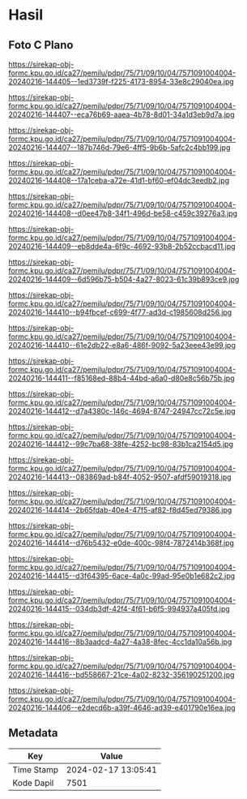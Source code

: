 # Hasil

## Foto C Plano

https://sirekap-obj-formc.kpu.go.id/ca27/pemilu/pdpr/75/71/09/10/04/7571091004004-20240216-144405--1ed3739f-f225-4173-8954-33e8c29040ea.jpg

https://sirekap-obj-formc.kpu.go.id/ca27/pemilu/pdpr/75/71/09/10/04/7571091004004-20240216-144407--eca76b69-aaea-4b78-8d01-34a1d3eb9d7a.jpg

https://sirekap-obj-formc.kpu.go.id/ca27/pemilu/pdpr/75/71/09/10/04/7571091004004-20240216-144407--187b746d-79e6-4ff5-9b6b-5afc2c4bb199.jpg

https://sirekap-obj-formc.kpu.go.id/ca27/pemilu/pdpr/75/71/09/10/04/7571091004004-20240216-144408--17a1ceba-a72e-41d1-bf60-ef04dc3eedb2.jpg

https://sirekap-obj-formc.kpu.go.id/ca27/pemilu/pdpr/75/71/09/10/04/7571091004004-20240216-144408--d0ee47b8-34f1-496d-be58-c459c39276a3.jpg

https://sirekap-obj-formc.kpu.go.id/ca27/pemilu/pdpr/75/71/09/10/04/7571091004004-20240216-144409--eb8dde4a-6f9c-4692-93b8-2b52ccbacd11.jpg

https://sirekap-obj-formc.kpu.go.id/ca27/pemilu/pdpr/75/71/09/10/04/7571091004004-20240216-144409--6d596b75-b504-4a27-8023-61c39b893ce9.jpg

https://sirekap-obj-formc.kpu.go.id/ca27/pemilu/pdpr/75/71/09/10/04/7571091004004-20240216-144410--b94fbcef-c699-4f77-ad3d-c1985608d256.jpg

https://sirekap-obj-formc.kpu.go.id/ca27/pemilu/pdpr/75/71/09/10/04/7571091004004-20240216-144410--61e2db22-e8a6-486f-9092-5a23eee43e99.jpg

https://sirekap-obj-formc.kpu.go.id/ca27/pemilu/pdpr/75/71/09/10/04/7571091004004-20240216-144411--f85168ed-88b4-44bd-a6a0-d80e8c56b75b.jpg

https://sirekap-obj-formc.kpu.go.id/ca27/pemilu/pdpr/75/71/09/10/04/7571091004004-20240216-144412--d7a4380c-146c-4694-8747-24947cc72c5e.jpg

https://sirekap-obj-formc.kpu.go.id/ca27/pemilu/pdpr/75/71/09/10/04/7571091004004-20240216-144412--99c7ba68-38fe-4252-bc98-83b1ca2154d5.jpg

https://sirekap-obj-formc.kpu.go.id/ca27/pemilu/pdpr/75/71/09/10/04/7571091004004-20240216-144413--083869ad-b84f-4052-9507-afdf59019318.jpg

https://sirekap-obj-formc.kpu.go.id/ca27/pemilu/pdpr/75/71/09/10/04/7571091004004-20240216-144414--2b65fdab-40e4-47f5-af82-f8d45ed79386.jpg

https://sirekap-obj-formc.kpu.go.id/ca27/pemilu/pdpr/75/71/09/10/04/7571091004004-20240216-144414--d76b5432-e0de-400c-98f4-7872414b368f.jpg

https://sirekap-obj-formc.kpu.go.id/ca27/pemilu/pdpr/75/71/09/10/04/7571091004004-20240216-144415--d3f64395-6ace-4a0c-99ad-95e0b1e682c2.jpg

https://sirekap-obj-formc.kpu.go.id/ca27/pemilu/pdpr/75/71/09/10/04/7571091004004-20240216-144415--034db3df-42f4-4f61-b6f5-994937a405fd.jpg

https://sirekap-obj-formc.kpu.go.id/ca27/pemilu/pdpr/75/71/09/10/04/7571091004004-20240216-144416--8b3aadcd-4a27-4a38-8fec-4cc1da10a56b.jpg

https://sirekap-obj-formc.kpu.go.id/ca27/pemilu/pdpr/75/71/09/10/04/7571091004004-20240216-144416--bd558667-21ce-4a02-8232-356190251200.jpg

https://sirekap-obj-formc.kpu.go.id/ca27/pemilu/pdpr/75/71/09/10/04/7571091004004-20240216-144406--e2decd6b-a39f-4646-ad39-e401790e16ea.jpg


## Metadata

| Key        | Value               |
| ---------- | ------------------- |
| Time Stamp | 2024-02-17 13:05:41 |
| Kode Dapil | 7501                |



